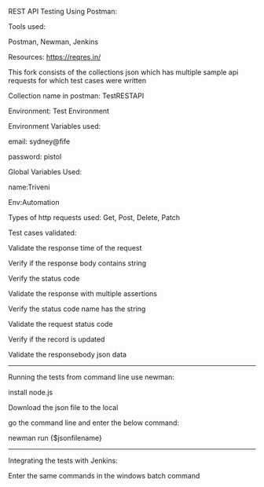 REST API Testing Using Postman:

Tools used:


Postman,
Newman,
Jenkins

Resources:
https://reqres.in/


This fork consists of the collections json which has multiple sample api requests for which test cases were written


Collection name in postman: TestRESTAPI


Environment: Test Environment

Environment Variables used:

email: sydney@fife

password: pistol

Global Variables Used:


name:Triveni

Env:Automation


Types of http requests used:
Get, Post, Delete, Patch


Test cases validated:

Validate the response time of the request

Verify if the response body contains string

Verify the status code

Validate the response with multiple assertions

Verify the status code name has the string 

Validate the request status code

Verify if the record is updated

Validate the responsebody json data

--------------------------------------------------------------------------------------------------------------------------------------------------------------------------------------------------------------------------------------------------------------------------------


Running the tests from command line use newman:

install node.js

Download the json file to the local

go the command line and enter the below command:

newman run {$jsonfilename}


--------------------------------------------------------------------------------------------------------------------------------------------------------------------------------------------------------------------------------------------------------------------------------


Integrating the tests with Jenkins:


Enter the same commands in the windows batch command  





